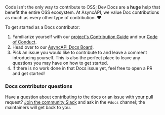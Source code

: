 Code isn't the only way to contribute to OSS; Dev Docs are a **huge** help that benefit the entire OSS ecosystem. At AsyncAPI, we value Doc contributions as much as every other type of contribution. ❤️

To get started as a Docs contributor:

1. Familiarize yourself with our [project's Contribution Guide](https://github.com/asyncapi/community/blob/master/CONTRIBUTING.md) and our [Code of Conduct](https://github.com/asyncapi/.github/blob/master/CODE_OF_CONDUCT.md).
2. Head over to our [AsyncAPI Docs Board](https://github.com/orgs/asyncapi/projects/12).
3. Pick an issue you would like to contribute to and leave a comment introducing yourself. This is also the perfect place to leave any questions you may have on how to get started.
4. If there is no work done in that Docs issue yet, feel free to open a PR and get started!

### Docs contributor questions

Have a question about contributing to the docs or an issue with your pull request? [Join the community Slack](https://www.asyncapi.com/slack-invite) and ask in the `#docs` channel; the maintainers will get back to you.